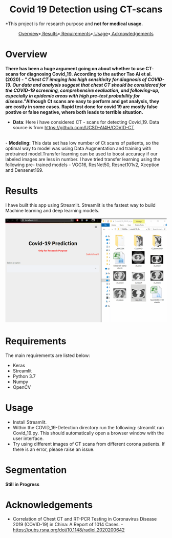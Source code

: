 <h1 align="center">Covid 19 Detection using CT-scans</h1>
<p >*This project is for research purpose and <b>not for medical usage.
</b></p>
<p align="center">
  <a href="#overview">Overview</a>•<a href="#Results"> Results</a>•<a href="#Requirements"> Requirements</a>•<a href="#Usage"> Usage</a>•<a href="#Acknowledgements"> Acknowledgements</a>
</p>

# Overview
<b>There has been a huge argument going on about whether to use CT- scans for diagnosing Covid_19. According to the author Tao Ai et al. (2020) - <i>" Chest CT imaging has high sensitivity for diagnosis of COVID-19. Our data and analysis suggest that chest CT should be considered for the COVID-19 screening, comprehensive evaluation, and following-up, especially in epidemic areas with high pre-test probability for disease."</i>Although Ct scans are easy to perform and get analysis, they are costly in some cases. Rapid test done for covid 19 are mostly false postive or false negative, where both leads to terrible situation. </b>
<br>
- <b>Data</b>: Here i have considered CT - scans for detecting Covid_19. Data source is from https://github.com/UCSD-AI4H/COVID-CT
<br>
- <b>Modeling:</b> This data set has low number of Ct scans of patients, so the optimal way to model was using Data Augmentation and training with pretrained model.Transfer learning can be used to boost accuracy if our labeled images are less in number. I have tried transfer learning using the following pre- trained models - VGG16, ResNet50, Resnet101v2, Xception and Densenet169.
<br>

# Results
I have built this app using Streamlit. Streamlit is the fastest way to build Machine learning and deep learning models.
<br>
<br>
![](Result_covid_19.gif)

# Requirements 
The main requirements are listed below:
* Keras
* Streamlit
* Python 3.7
* Numpy
* OpenCV

# Usage
- Install Streamlit.
- Within the COVID_19-Detection directory run the following: streamlit run Covid_19.py. This should automatically open a browser window with the user interface.
- Try using different images of CT scans from different corona patients. If there is an error, please raise an issue.
# Segmentation
<b>Still in Progress</b>
# Acknowledgements
- Correlation of Chest CT and RT-PCR Testing in Coronavirus Disease 2019 (COVID-19) in China: A Report of 1014 Cases.  - https://pubs.rsna.org/doi/10.1148/radiol.2020200642
